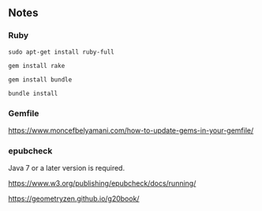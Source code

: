 ## Notes

### Ruby

`sudo apt-get install ruby-full`

`gem install rake`

`gem install bundle`

`bundle install`

### Gemfile

https://www.moncefbelyamani.com/how-to-update-gems-in-your-gemfile/

### epubcheck

Java 7 or a later version is required.

https://www.w3.org/publishing/epubcheck/docs/running/

https://geometryzen.github.io/g20book/

